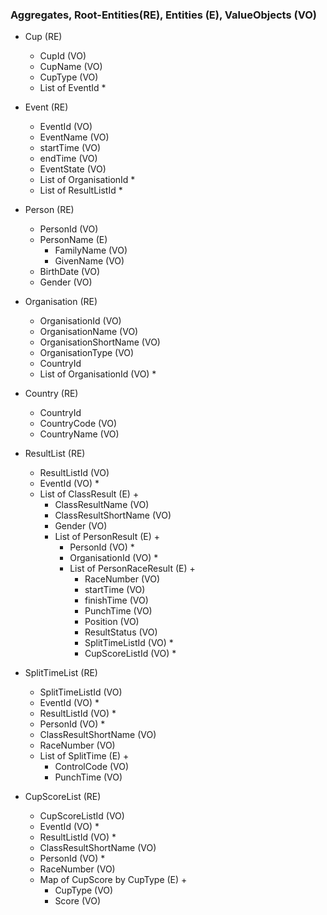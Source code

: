 ### Aggregates, Root-Entities(RE), Entities (E), ValueObjects (VO)  ###

- Cup (RE)
    - CupId (VO)
    - CupName (VO)
    - CupType (VO)
    - List of EventId *

- Event (RE)
    - EventId (VO)
    - EventName (VO)
    - startTime (VO)
    - endTime (VO)
    - EventState (VO)
    - List of OrganisationId *
    - List of ResultListId *

- Person (RE)
    - PersonId (VO)
    - PersonName (E)
        - FamilyName (VO)
        - GivenName (VO)
    - BirthDate (VO)
    - Gender (VO)

- Organisation (RE)
    - OrganisationId (VO)
    - OrganisationName (VO)
    - OrganisationShortName (VO)
    - OrganisationType (VO)
    - CountryId
    - List of OrganisationId (VO) *

- Country (RE)
    - CountryId
    - CountryCode (VO)
    - CountryName (VO)

- ResultList (RE)
    - ResultListId (VO)
    - EventId (VO) *
    - List of ClassResult (E) +
        - ClassResultName (VO)
        - ClassResultShortName (VO)
        - Gender (VO)
        - List of PersonResult (E) +
            - PersonId (VO) *
            - OrganisationId (VO) *
            - List of PersonRaceResult (E) +
                - RaceNumber (VO)
                - startTime (VO)
                - finishTime (VO)
                - PunchTime (VO)
                - Position (VO)
                - ResultStatus (VO)
                - SplitTimeListId (VO) *
                - CupScoreListId (VO) *

- SplitTimeList (RE)
    - SplitTimeListId (VO)
    - EventId (VO) *
    - ResultListId (VO) *
    - PersonId (VO) *
    - ClassResultShortName (VO)
    - RaceNumber (VO)
    - List of SplitTime (E) +
        - ControlCode (VO)
        - PunchTime (VO)

- CupScoreList (RE)
    - CupScoreListId (VO)
    - EventId (VO) *
    - ResultListId (VO) *
    - ClassResultShortName (VO)
    - PersonId (VO) *
    - RaceNumber (VO)
    - Map of CupScore by CupType (E) +
        - CupType (VO)
        - Score (VO)
